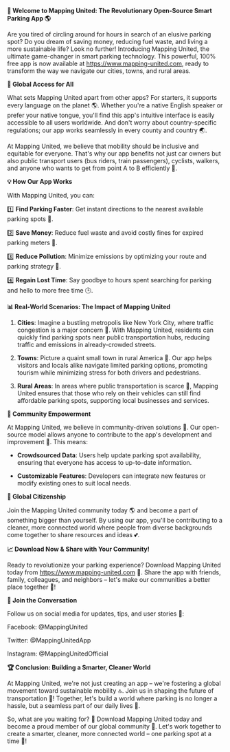 **🚀 Welcome to Mapping United: The Revolutionary Open-Source Smart Parking App 🌎**

Are you tired of circling around for hours in search of an elusive parking spot? Do you dream of saving money, reducing fuel waste, and living a more sustainable life? Look no further! Introducing Mapping United, the ultimate game-changer in smart parking technology. This powerful, 100% free app is now available at https://www.mapping-united.com, ready to transform the way we navigate our cities, towns, and rural areas.

**🌟 Global Access for All**

What sets Mapping United apart from other apps? For starters, it supports every language on the planet 🌎. Whether you're a native English speaker or prefer your native tongue, you'll find this app's intuitive interface is easily accessible to all users worldwide. And don't worry about country-specific regulations; our app works seamlessly in every county and country 🌏.

At Mapping United, we believe that mobility should be inclusive and equitable for everyone. That's why our app benefits not just car owners but also public transport users (bus riders, train passengers), cyclists, walkers, and anyone who wants to get from point A to B efficiently 💪. 

**💡 How Our App Works**

With Mapping United, you can:

1️⃣ **Find Parking Faster**: Get instant directions to the nearest available parking spots 📍.

2️⃣ **Save Money**: Reduce fuel waste and avoid costly fines for expired parking meters 💸.

3️⃣ **Reduce Pollution**: Minimize emissions by optimizing your route and parking strategy 🌱.

4️⃣ **Regain Lost Time**: Say goodbye to hours spent searching for parking and hello to more free time 🕒.

**📊 Real-World Scenarios: The Impact of Mapping United**

1. **Cities**: Imagine a bustling metropolis like New York City, where traffic congestion is a major concern 🗽️. With Mapping United, residents can quickly find parking spots near public transportation hubs, reducing traffic and emissions in already-crowded streets.

2. **Towns**: Picture a quaint small town in rural America 🌾. Our app helps visitors and locals alike navigate limited parking options, promoting tourism while minimizing stress for both drivers and pedestrians.

3. **Rural Areas**: In areas where public transportation is scarce 🚂, Mapping United ensures that those who rely on their vehicles can still find affordable parking spots, supporting local businesses and services.

**💪 Community Empowerment**

At Mapping United, we believe in community-driven solutions 💖. Our open-source model allows anyone to contribute to the app's development and improvement 🤝. This means:

* **Crowdsourced Data**: Users help update parking spot availability, ensuring that everyone has access to up-to-date information.

* **Customizable Features**: Developers can integrate new features or modify existing ones to suit local needs.

**🌟 Global Citizenship**

Join the Mapping United community today 🌎 and become a part of something bigger than yourself. By using our app, you'll be contributing to a cleaner, more connected world where people from diverse backgrounds come together to share resources and ideas 💕.

**📈 Download Now & Share with Your Community!**

Ready to revolutionize your parking experience? Download Mapping United today from https://www.mapping-united.com 📲. Share the app with friends, family, colleagues, and neighbors – let's make our communities a better place together 🌟!

**💬 Join the Conversation**

Follow us on social media for updates, tips, and user stories 📱:

Facebook: @MappingUnited

Twitter: @MappingUnitedApp

Instagram: @MappingUnitedOfficial

**🏆 Conclusion: Building a Smarter, Cleaner World**

At Mapping United, we're not just creating an app – we're fostering a global movement toward sustainable mobility 🔝. Join us in shaping the future of transportation 🚀! Together, let's build a world where parking is no longer a hassle, but a seamless part of our daily lives 🌟.

So, what are you waiting for? 🤔 Download Mapping United today and become a proud member of our global community 💖. Let's work together to create a smarter, cleaner, more connected world – one parking spot at a time 👏!